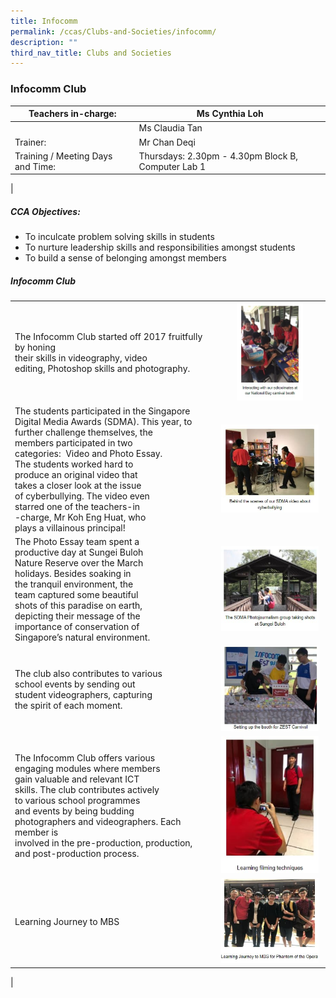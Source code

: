 ```yaml
---
title: Infocomm
permalink: /ccas/Clubs-and-Societies/infocomm/
description: ""
third_nav_title: Clubs and Societies
---
```

### Infocomm Club

| Teachers in-charge: | Ms Cynthia Loh |
|---|---|
|  | Ms Claudia Tan |
| Trainer: | Mr Chan Deqi |
| Training / Meeting Days and Time: | Thursdays: 2.30pm - 4.30pm Block B, Computer Lab 1 |
|

##### CCA Objectives:

*   To inculcate problem solving skills in students
*   To nurture leadership skills and responsibilities amongst students
*   To build a sense of belonging amongst members

##### Infocomm Club

|  |  | 
|---|:---:|
| The Infocomm Club started off 2017 fruitfully by honing <br>their skills in videography, video <br>editing, Photoshop skills and photography. | <img src="/images/infocomm%201.jpg" style="width:65%">|
| The students participated in the Singapore<br> Digital Media Awards (SDMA). This year, to<br> further challenge themselves, the<br> members participated in two <br>categories:  Video and Photo Essay.<br> The students worked hard to<br> produce an original video that<br> takes a closer look at the issue<br> of cyberbullying. The video even <br>starred one of the teachers-in<br>-charge, Mr Koh Eng Huat, who<br> plays a villainous principal! | <img src="/images/infocomm%202.jpg" style="width:95%"> |
| The Photo Essay team spent a <br>productive day at Sungei Buloh<br> Nature Reserve over the March<br> holidays. Besides soaking in<br> the tranquil environment, the<br> team captured some beautiful <br>shots of this paradise on earth, <br>depicting their message of the<br> importance of conservation of <br>Singapore’s natural environment.|<img src="/images/infocomm%203.jpg" style="width:95%"> |
|The club also contributes to various <br>school events by sending out<br> student videographers, capturing<br> the spirit of each moment.|<img src="/images/infocomm%204.jpg" style="width:95%"> |
| The Infocomm Club offers various<br> engaging modules where members<br> gain valuable and relevant ICT <br>skills. The club contributes actively<br> to various school programmes <br>and events by being budding <br>photographers and videographers. Each member is<br> involved in the pre-production, production, and post-production process. |<img src="/images/infocomm%205.jpg" style="width:95%"> 
| Learning Journey to MBS | <img src="/images/infocomm%206.jpg" style="width:95%"> |
|